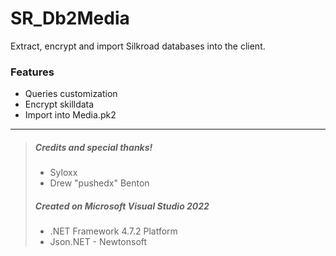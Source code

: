 # SR_Db2Media
Extract, encrypt and import Silkroad databases into the client.

### Features
- Queries customization
- Encrypt skilldata
- Import into Media.pk2

---
> ##### Credits and special thanks!
> - Syloxx
> - Drew "pushedx" Benton
>
> ##### Created on Microsoft Visual Studio 2022
> - .NET Framework 4.7.2 Platform
> - Json.NET - Newtonsoft